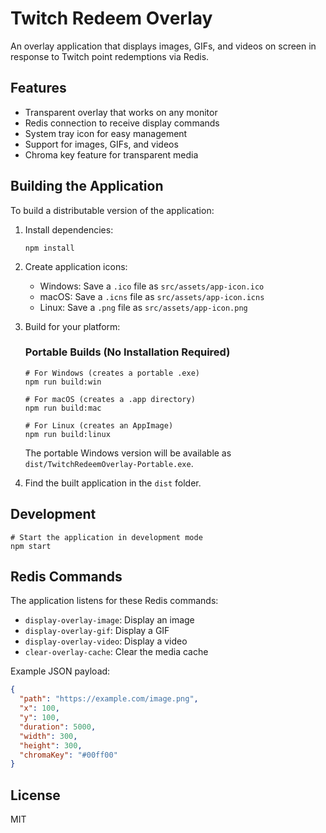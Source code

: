 # Twitch Redeem Overlay

An overlay application that displays images, GIFs, and videos on screen in response to Twitch point redemptions via Redis.

## Features

- Transparent overlay that works on any monitor
- Redis connection to receive display commands
- System tray icon for easy management
- Support for images, GIFs, and videos
- Chroma key feature for transparent media

## Building the Application

To build a distributable version of the application:

1. Install dependencies:
   ```
   npm install
   ```

2. Create application icons:
   - Windows: Save a `.ico` file as `src/assets/app-icon.ico`
   - macOS: Save a `.icns` file as `src/assets/app-icon.icns`
   - Linux: Save a `.png` file as `src/assets/app-icon.png`

3. Build for your platform:

   ### Portable Builds (No Installation Required)
   ```
   # For Windows (creates a portable .exe)
   npm run build:win

   # For macOS (creates a .app directory)
   npm run build:mac

   # For Linux (creates an AppImage)
   npm run build:linux
   ```

   The portable Windows version will be available as `dist/TwitchRedeemOverlay-Portable.exe`.

4. Find the built application in the `dist` folder.

## Development

```
# Start the application in development mode
npm start
```

## Redis Commands

The application listens for these Redis commands:

- `display-overlay-image`: Display an image
- `display-overlay-gif`: Display a GIF
- `display-overlay-video`: Display a video
- `clear-overlay-cache`: Clear the media cache

Example JSON payload:
```json
{
  "path": "https://example.com/image.png",
  "x": 100,
  "y": 100,
  "duration": 5000,
  "width": 300,
  "height": 300,
  "chromaKey": "#00ff00"
}
```

## License

MIT